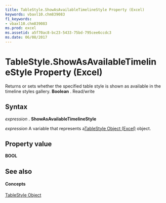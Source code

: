 ```yaml
---
title: TableStyle.ShowAsAvailableTimelineStyle Property (Excel)
keywords: vbaxl10.chm839083
f1_keywords:
- vbaxl10.chm839083
ms.prod: excel
ms.assetid: a5f70ac8-bc23-5433-75bd-795cee6ccdc3
ms.date: 06/08/2017
---
```



# TableStyle.ShowAsAvailableTimelineStyle Property (Excel)

Returns or sets whether the specified table style is shown as available in the timeline styles gallery.  **Boolean** . Read/write


## Syntax

 _expression_ . **ShowAsAvailableTimelineStyle**

 _expression_ A variable that represents a[TableStyle Object (Excel)](Excel.TableStyle.md) object.


## Property value

 **BOOL**


## See also


#### Concepts


[TableStyle Object](Excel.TableStyle.md)


